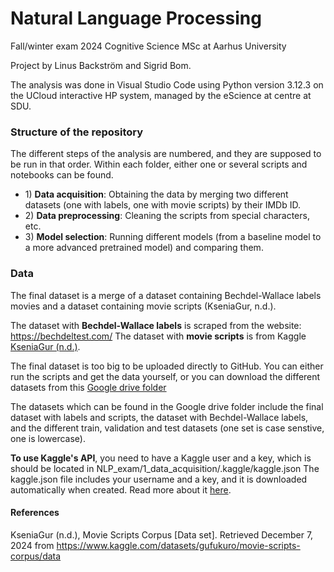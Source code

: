 # Natural Language Processing
Fall/winter exam 2024
Cognitive Science MSc at Aarhus University

Project by Linus Backström and Sigrid Bom. 

The analysis was done in Visual Studio Code using Python version 3.12.3 on the UCloud interactive HP system, managed by the eScience at centre at SDU.

### Structure of the repository
The different steps of the analysis are numbered, and they are supposed to be run in that order. Within each folder, either one or several scripts and notebooks can be found.

- 1\) __Data acquisition__: Obtaining the data by merging two different datasets (one with labels, one with movie scripts) by their IMDb ID.
- 2\) __Data preprocessing__: Cleaning the scripts from special characters, etc.
- 3\) __Model selection__: Running different models (from a baseline model to a more advanced pretrained model) and comparing them. 

### Data
The final dataset is a merge of a dataset containing Bechdel-Wallace labels movies and a dataset containing movie scripts (KseniaGur, n.d.).

The dataset with __Bechdel-Wallace labels__ is scraped from the website: https://bechdeltest.com/
The dataset with __movie scripts__ is from Kaggle [KseniaGur (n.d.)](https://www.kaggle.com/datasets/gufukuro/movie-scripts-corpus/data).

The final dataset is too big to be uploaded directly to GitHub. You can either run the scripts and get the data yourself, or you can download the different datasets from this [Google drive folder](https://drive.google.com/drive/folders/1vjT8pLPALMHdgPpkmojj3YzrFzOOz-GI?usp=sharing)

The datasets which can be found in the Google drive folder include the final dataset with labels and scripts, the dataset with Bechdel-Wallace labels, and the different train, validation and test datasets (one set is case senstive, one is lowercase).

__To use Kaggle's API__, you need to have a Kaggle user and a key, which is should be located in NLP_exam/1_data_acquisition/.kaggle/kaggle.json 
The kaggle.json file includes your username and a key, and it is downloaded automatically when created. Read more about it [here](https://www.kaggle.com/docs/api).

<!--
### Models
One model can be found in the /output/models/ folder, and others can be found in the linked google drive folder (due to size limits).
- Models on Google drive include: KNN-regression, default random forest regression with all features and with a subset of features (58 predictors).
- Models on GitHub include: the model object after the randomized cross-validation search.
-->

#### References

KseniaGur (n.d.), Movie Scripts Corpus [Data set]. Retrieved December 7, 2024 from https://www.kaggle.com/datasets/gufukuro/movie-scripts-corpus/data 